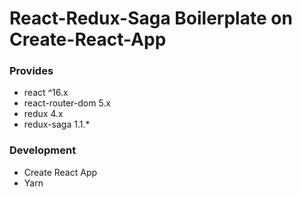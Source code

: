# React-Redux-Saga Boilerplate on Create-React-App

### Provides

- react ^16.x
- react-router-dom 5.x
- redux 4.x
- redux-saga 1.1.*

### Development

- Create React App
- Yarn

